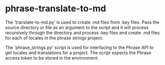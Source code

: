 # phrase-translate-to-md

The 'translate-to-md.py' is used to create .md files from .key files.
Pass the source directory or file as an argument to the script and 
it will process recursively through the directory and process .key files and create 
.md files for each of locales in the phrase strings project.

The 'phrase_strings.py' script is used for interfacing
to the Phrase API to get locales and translations for a project. The
script expects the Phrase access token to be stored in the environment.